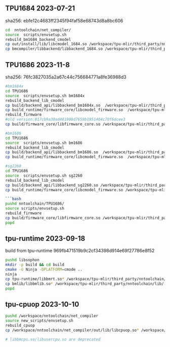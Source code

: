 ## TPU1684 2023-07-21
sha256: ebfe12c4683ff2345f94faf58e68743d8a8bc606

``` bash
cd  nntoolchain/net_compiler/
source  scripts/envsetup.sh
rebuild_bm1684_backend_cmodel
cp out/install/lib/libcmodel_1684.so /workspace/tpu-mlir/third_party/nntoolchain/lib/
cp bmcompiler/libbackend/libbackend_1684.so /workspace/tpu-mlir/third_party/nntoolchain/lib/
```

## TPU1686 2023-11-8
sha256: 76fc3827035a2a67c44c756684771a8fe36988d3

``` bash
#bm1684x
cd TPU1686
source  scripts/envsetup.sh bm1684x
rebuild_backend_lib_cmodel
cp build/backend_api/libbackend_bm1684x.so  /workspace/tpu-mlir/third_party/nntoolchain/lib/libbackend_1684x.so
cp build_runtime/firmware_core/libcmodel_firmware.so  /workspace/tpu-mlir/third_party/nntoolchain/lib/libcmodel_1684x.so
rebuild_firmware
#old version:817cb9a30ad481908d7659b1951404c70f6dcee3
cp build/firmware_core/libfirmware_core.so /workspace/tpu-mlir/third_party/nntoolchain/lib/libbm1684x_kernel_module.so

#bm1686
cd TPU1686
source  scripts/envsetup.sh bm1686
rebuild_backend_lib_cmodel
cp build/backend_api/libbackend_bm1686.so  /workspace/tpu-mlir/third_party/nntoolchain/lib/libbackend_1688.so
cp build_runtime/firmware_core/libcmodel_firmware.so  /workspace/tpu-mlir/third_party/nntoolchain/lib/libcmodel_1688.so

#sg2260
cd TPU1686
source  scripts/envsetup.sh sg2260
rebuild_backend_lib_cmodel
cp build/backend_api/libbackend_sg2260.so /workspace/tpu-mlir/third_party/nntoolchain/lib/libbackend_sg2260.so
cp build_runtime/firmware_core/libcmodel_firmware.so /workspace/tpu-mlir/third_party/nntoolchain/lib/libcmodel_sg2260.so

```bash
pushd nntoolchain/TPU1686/
source scripts/envsetup.sh
rebuild_firmware
cp build/firmware_core/libfirmware_core.so /workspace/tpu-mlir/third_party/nntoolchain/lib/libbm1684x_kernel_module.so
popd
```


## tpu-runtime 2023-09-18
build from tpu-runtime 969fb471519b9c2cf34398d914e69f27786e8f52
``` bash
pushd libsophon
mkdir -p build && cd build
cmake -G Ninja -DPLATFORM=cmode ..
ninja
cp tpu-runtime/libbmrt.so* /workspace/tpu-mlir/third_party/nntoolchain/lib/
cp bmlib/libbmlib.so* /workspace/tpu-mlir/third_party/nntoolchain/lib/
popd
```


## tpu-cpuop 2023-10-10

```bash
pushd /workspace/nntoolchain/net_compiler
source new_scripts/envsetup.sh
rebuild_cpuop
cp /workspace/nntoolchain/net_compiler/out/lib/libcpuop.so* /workspace/tpu-mlir/third_party/nntoolchain/lib/

# libbmcpu.so/libusercpu.so are deprecated
```
